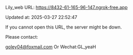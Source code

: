 Lily_web URL: https://8432-61-165-96-147.ngrok-free.app

Updated at: 2025-03-27 22:52:47

If you cannot open this URL, the server might be down.

Please contact: 

goley04@foxmail.com Or Wechat:GL_yeaH